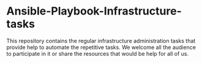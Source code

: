 # Ansible-Playbook-Infrastructure-tasks
This repository contains the regular infrastructure administration tasks that provide help to automate the repetitive tasks. We welcome all the audience to participate in it or share the resources that would be help for all of us. 
